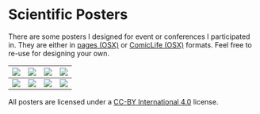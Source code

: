 <!-- 
Create thumbnails with: mogrify -format png -thumbnail x1024 -background white -alpha remove -path thumbnails -bordercolor black -border 3 *.pdf
-->

# Scientific Posters

There are some posters I designed for event or conferences I participated
in. They are either in [pages (OSX)](https://www.apple.com/pages/) or
[ComicLife (OSX)](https://plasq.com/apps/comiclife/macwin/) formats.
Feel free to re-use for designing your own.

| [![][1.png]][1.pdf] | [![][2.png]][2.pdf] | [![][3.png]][3.pdf] | [![][4.png]][4.pdf] |
| ------------------- | ------------------- | ------------------- | ------------------- |
| [![][5.png]][5.pdf] | [![][6.png]][6.pdf] | [![][7.png]][7.pdf] | [![][8.png]][8.pdf] |

All posters are licensed under a [CC-BY International 4.0](https://creativecommons.org/licenses/by/4.0/) license.


[1.png]: ./thumbnails/2015-RLDM.png
[1.pdf]: ./2015-RLDM.pdf
[1.pgs]: ./2015-RLDM.pages

[2.png]: ./thumbnails/2015-SBDM.png
[2.pdf]: ./2015-SBDM.pdf
[2.pgs]: ./2015-SBDM.pages

[3.png]: ./thumbnails/2015-Euroscipy.png
[3.pdf]: ./2015-Euroscipy.pdf
[3.cmc]: ./2015-Euroscipy.comiclife

[4.png]: ./thumbnails/2016-Comprendre.png
[4.pdf]: ./2016-Comprendre.pdf
[4.pgs]: ./2016-Comprendre.pages

[5.png]: ./thumbnails/2016-Calculer.png
[5.pdf]: ./2016-Calculer.pdf
[5.pgs]: ./2016-Calculer.pages

[6.png]: ./thumbnails/2019-iBAGS.png
[6.pdf]: ./2019-iBAGS.pdf
[6.pgs]: ./2019-iBAGS.pages

[7.png]: ./thumbnails/2015-HCERES.png
[7.pdf]: ./2015-HCERES.pdf
[7.cmc]: ./2015-HCERES.comiclife

[8.png]: ./thumbnails/2023-iBAGS.png
[8.pdf]: ./2023-iBAGS.pdf
[8.pgs]: ./2023-iBAGS.pages
